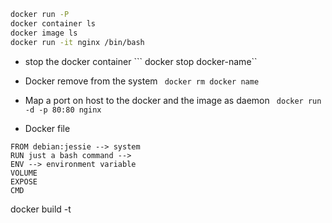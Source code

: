 ``` bash
docker run -P
docker container ls
docker image ls
docker run -it nginx /bin/bash
```
* stop the docker container
	``` docker stop docker-name``
* Docker remove from the system
	``` docker rm docker name```
* Map a port on host to the docker and the image as daemon
	``` docker run -d -p 80:80 nginx```

* Docker file
```
FROM debian:jessie --> system
RUN	just a bash command --> 
ENV --> environment variable
VOLUME
EXPOSE
CMD
```
docker build -t 



